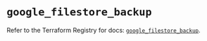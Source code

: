 # `google_filestore_backup`

Refer to the Terraform Registry for docs: [`google_filestore_backup`](https://registry.terraform.io/providers/hashicorp/google-beta/6.15.0/docs/resources/google_filestore_backup).
